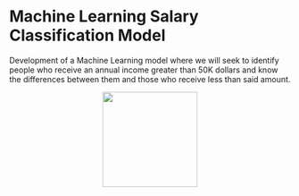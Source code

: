 # Machine Learning Salary Classification Model
Development of a Machine Learning model where we will seek to identify people who receive an annual income greater than 50K dollars and know the differences between them and those who receive less than said amount.


<p align="center"><img src="https://64.media.tumblr.com/4fe758f411f9018576cad87bee58d330/tumblr_mvx3zw9Cjr1sajezxo1_400.gifv" width="170" height="170"/> </p>
